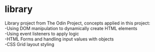 # library
Library project from The Odin Project, concepts applied in this project: <br>
-Using DOM manipulation to dynamically create HTML elements <br>
-Using event listeners to apply logic <br>
-HTML Forms and handling input values with objects<br>
-CSS Grid layout styling<br>
